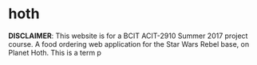 # hoth
**DISCLAIMER**: This website is for a BCIT ACIT-2910 Summer 2017 project course. 
A food ordering web application for the Star Wars Rebel base, on Planet Hoth. This is a term p
